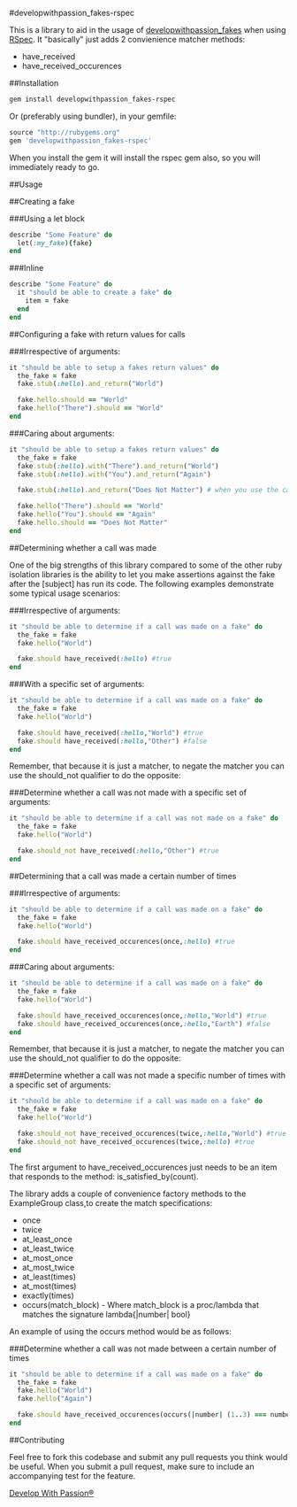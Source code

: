 #developwithpassion_fakes-rspec

This is a library to aid in the usage of [developwithpassion_fakes](http://github.com/developwithpassion/developwithpassion_fakes) when using [RSpec](https://github.com/rspec/rspec). It "basically" just adds 2 convienience matcher methods: 

* have_received
* have_received_occurences 

##Installation
```bash
gem install developwithpassion_fakes-rspec
```
Or (preferably using bundler), in your gemfile:

```ruby
source "http://rubygems.org"
gem 'developwithpassion_fakes-rspec'
```

When you install the gem it will install the rspec gem also, so you will immediately ready to go.

##Usage

##Creating a fake

###Using a let block
```ruby
describe "Some Feature" do
  let(:my_fake){fake}
end
```

###Inline
```ruby
describe "Some Feature" do
  it "should be able to create a fake" do
    item = fake
  end
end
```
##Configuring a fake with return values for calls

###Irrespective of arguments:
```ruby
it "should be able to setup a fakes return values" do
  the_fake = fake
  fake.stub(:hello).and_return("World")

  fake.hello.should == "World"
  fake.hello("There").should == "World"
end
```

###Caring about arguments:
```ruby
it "should be able to setup a fakes return values" do
  the_fake = fake
  fake.stub(:hello).with("There").and_return("World")
  fake.stub(:hello).with("You").and_return("Again")

  fake.stub(:hello).and_return("Does Not Matter") # when you use the catch_all, make sure that it is the last step used for a particular method (as above)

  fake.hello("There").should == "World"
  fake.hello("You").should == "Again"
  fake.hello.should == "Does Not Matter"
end
```

##Determining whether a call was made

One of the big strengths of this library compared to some of the other ruby isolation libraries is the ability to let you make assertions against the fake after the [subject] has run its code. The following examples demonstrate some typical usage scenarios:

###Irrespective of arguments:
```ruby
it "should be able to determine if a call was made on a fake" do
  the_fake = fake
  fake.hello("World")

  fake.should have_received(:hello) #true
end
```
###With a specific set of arguments:
```ruby
it "should be able to determine if a call was made on a fake" do
  the_fake = fake
  fake.hello("World")

  fake.should have_received(:hello,"World") #true
  fake.should have_received(:hello,"Other") #false
end
```
Remember, that because it is just a matcher, to negate the matcher you can use the should_not qualifier to do the opposite:

###Determine whether a call was not made with a specific set of arguments:
```ruby
it "should be able to determine if a call was not made on a fake" do
  the_fake = fake
  fake.hello("World")

  fake.should_not have_received(:hello,"Other") #true
end
```

##Determining that a call was made a certain number of times

###Irrespective of arguments:
```ruby
it "should be able to determine if a call was made on a fake" do
  the_fake = fake
  fake.hello("World")

  fake.should have_received_occurences(once,:hello) #true
end
```

###Caring about arguments:
```ruby
it "should be able to determine if a call was made on a fake" do
  the_fake = fake
  fake.hello("World")

  fake.should have_received_occurences(once,:hello,"World") #true
  fake.should have_received_occurences(once,:hello,"Earth") #false
end
```

Remember, that because it is just a matcher, to negate the matcher you can use the should_not qualifier to do the opposite:

###Determine whether a call was not made a specific number of times with a specific set of arguments:
```ruby
it "should be able to determine if a call was made on a fake" do
  the_fake = fake
  fake.hello("World")

  fake.should_not have_received_occurences(twice,:hello,"World") #true
  fake.should_not have_received_occurences(twice,:hello) #true
end
```

The first argument to have_received_occurences just needs to be an item that responds to the method: is_satisfied_by(count).

The library adds a couple of convenience factory methods to the ExampleGroup class,to create the match specifications:

* once
* twice
* at_least_once
* at_least_twice
* at_most_once
* at_most_twice
* at_least(times)
* at_most(times)
* exactly(times)
* occurs(match_block) - Where match_block is a proc/lambda that matches the signature lambda{|number| bool}

An example of using the occurs method would be as follows:

###Determine whether a call was not made between a certain number of times
```ruby
it "should be able to determine if a call was made on a fake" do
  the_fake = fake
  fake.hello("World")
  fake.hello("Again")

  fake.should have_received_occurences(occurs(|number| (1..3) === number),:hello) #true
end
```

##Contributing

Feel free to fork this codebase and submit any pull requests you think would be useful. When you submit a pull request, make sure to include an accompanying test for the feature.


[Develop With Passion®](http://www.developwithpassion.com)
